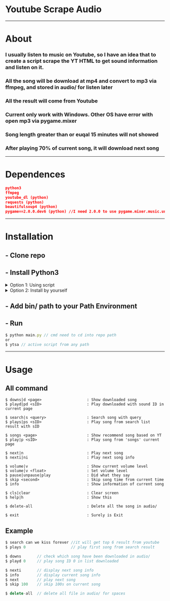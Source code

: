 # **Youtube Scrape Audio**

<hr>

# About
### I usually listen to music on Youtube, so I have an idea that to create a script scrape the YT HTML to get sound information and listen on it.
### All the song will be download at mp4 and convert to mp3 via ffmpeg, and stored in audio/ for listen later
### All the result will come from Youtube
### Current only work with Windows. Other OS have error with open mp3 via pygame.mixer
### Song length greater than or euqal 15 minutes will not showed
### After playing 70% of current song, it will download next song
<hr>

# Dependences
```json
python3
ffmpeg 
youtube_dl (python)
requests (python)
beautifulsoup4 (python)
pygame==2.0.0.dev6 (python) //I need 2.0.0 to use pygame.mixer.music.unload()
```
<hr>

# Installation

## - Clone repo
## - Install Python3

<details>
    <summary>Option 1: Using script</summary>
<p>

## - Double-click `install.bat`
```js
This script will do:
    - Extract ffmpeg in bin/ base on your OS 32bit or 64bit
    - Create virtualenv (optional)
    - Install python package
```

</p>
</details>

<details>
    <summary>Option 2: Install by yourself</summary>
<p>

```js
// This is optional
use 'virtualenv' for easy delete later
$ pip install virtualenv
// Go to repo folder
// Create a virtual enviroment for python with name 'env'
$ virtualenv env
// active virtualenv
$ env\Script\activate
// If you command promt show (env) on the first, it worker
// Example: 
$ (env) D:\project\youtube-scrape-audio> _
```
## - Install python package
```js
$ pip install -r requirements.txt
``` 
## - Extract ffmpeg in bin/
```js
Choose which version base on your OS 32/64bit
Then extract it
```

</p>
</details>

## - Add bin/ path to your Path Environment

## - Run
```js
$ python main.py // cmd need to cd into repo path
or
$ ytsa // active script from any path
```

<hr>

# Usage
## All command
```
$ downs|d <page>                    : Show downloaded song
$ playd|pd <sID>                    : Play downloaded with sound ID in current page

$ search|s <query>                  : Search song with query
$ plays|ps <sID>                    : Play song from search list result with sID

$ songs <page>                      : Show recommend song based on YT
$ play|p <sID>                      : Play song from 'songs' current page

$ next|n                            : Play next song
$ nexti|ni                          : Play next song info

$ volume|v                          : Show current volume level
$ volume|v <float>                  : Set volume level
$ pause|unpause|play                : Did what they say
$ skip <second>                     : Skip song time from current time
$ info                              : Show information of current song

$ cls|clear                         : Clear screen
$ help|h                            : Show this

$ delete-all                        : Delete all the song in audio/

$ exit                              : Surely is Exit
```
## Example
```js
$ search can we kiss forever //it will get top 6 result from youtube
$ plays 0                    // play first song from search result
```

```js
$ downs       // check which song have been downloaded in audio/
$ playd 0     // play song ID 0 in list downloaded
```
```js
$ nexti       // display next song info
$ info        // display current song info
$ next        // play next song
$ skip 100    // skip 100s on current song
```
```js
$ delete-all  // delete all file in audio/ for spaces
```